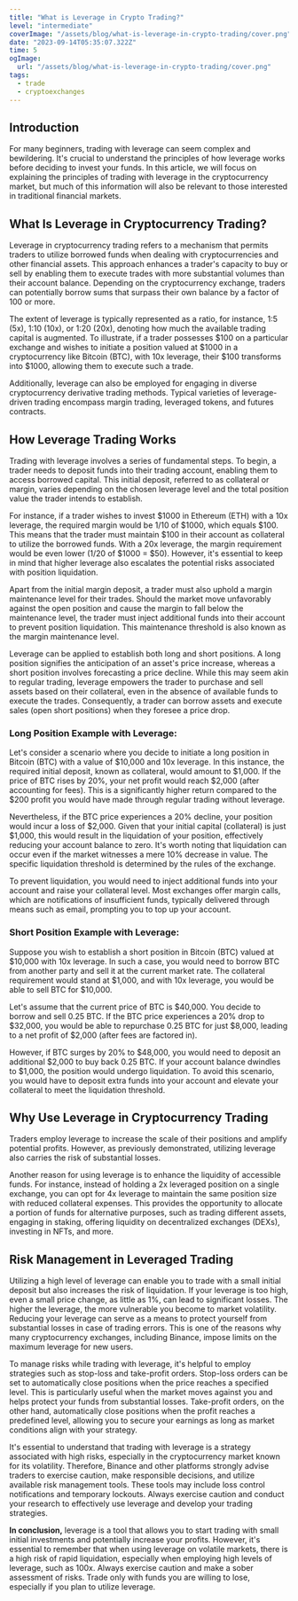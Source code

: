```yaml
---
title: "What is Leverage in Crypto Trading?"
level: "intermediate"
coverImage: "/assets/blog/what-is-leverage-in-crypto-trading/cover.png"
date: "2023-09-14T05:35:07.322Z"
time: 5
ogImage:
  url: "/assets/blog/what-is-leverage-in-crypto-trading/cover.png"
tags:
  - trade
  - cryptoexchanges
---
```


## Introduction
For many beginners, trading with leverage can seem complex and bewildering. It's crucial to understand the principles of how leverage works before deciding to invest your funds. In this article, we will focus on explaining the principles of trading with leverage in the cryptocurrency market, but much of this information will also be relevant to those interested in traditional financial markets.

## What Is Leverage in Cryptocurrency Trading?
Leverage in cryptocurrency trading refers to a mechanism that permits traders to utilize borrowed funds when dealing with cryptocurrencies and other financial assets. This approach enhances a trader's capacity to buy or sell by enabling them to execute trades with more substantial volumes than their account balance. Depending on the cryptocurrency exchange, traders can potentially borrow sums that surpass their own balance by a factor of 100 or more.

The extent of leverage is typically represented as a ratio, for instance, 1:5 (5x), 1:10 (10x), or 1:20 (20x), denoting how much the available trading capital is augmented. To illustrate, if a trader possesses $100 on a particular exchange and wishes to initiate a position valued at $1000 in a cryptocurrency like Bitcoin (BTC), with 10x leverage, their $100 transforms into $1000, allowing them to execute such a trade.

Additionally, leverage can also be employed for engaging in diverse cryptocurrency derivative trading methods. Typical varieties of leverage-driven trading encompass margin trading, leveraged tokens, and futures contracts.

<!-- banner_place -->

## How Leverage Trading Works
Trading with leverage involves a series of fundamental steps. To begin, a trader needs to deposit funds into their trading account, enabling them to access borrowed capital. This initial deposit, referred to as collateral or margin, varies depending on the chosen leverage level and the total position value the trader intends to establish.

For instance, if a trader wishes to invest $1000 in Ethereum (ETH) with a 10x leverage, the required margin would be 1/10 of $1000, which equals $100. This means that the trader must maintain $100 in their account as collateral to utilize the borrowed funds. With a 20x leverage, the margin requirement would be even lower (1/20 of $1000 = $50). However, it's essential to keep in mind that higher leverage also escalates the potential risks associated with position liquidation.

Apart from the initial margin deposit, a trader must also uphold a margin maintenance level for their trades. Should the market move unfavorably against the open position and cause the margin to fall below the maintenance level, the trader must inject additional funds into their account to prevent position liquidation. This maintenance threshold is also known as the margin maintenance level.

Leverage can be applied to establish both long and short positions. A long position signifies the anticipation of an asset's price increase, whereas a short position involves forecasting a price decline. While this may seem akin to regular trading, leverage empowers the trader to purchase and sell assets based on their collateral, even in the absence of available funds to execute the trades. Consequently, a trader can borrow assets and execute sales (open short positions) when they foresee a price drop.

### Long Position Example with Leverage:
Let's consider a scenario where you decide to initiate a long position in Bitcoin (BTC) with a value of $10,000 and 10x leverage. In this instance, the required initial deposit, known as collateral, would amount to $1,000. If the price of BTC rises by 20%, your net profit would reach $2,000 (after accounting for fees). This is a significantly higher return compared to the $200 profit you would have made through regular trading without leverage.

Nevertheless, if the BTC price experiences a 20% decline, your position would incur a loss of $2,000. Given that your initial capital (collateral) is just $1,000, this would result in the liquidation of your position, effectively reducing your account balance to zero. It's worth noting that liquidation can occur even if the market witnesses a mere 10% decrease in value. The specific liquidation threshold is determined by the rules of the exchange.

To prevent liquidation, you would need to inject additional funds into your account and raise your collateral level. Most exchanges offer margin calls, which are notifications of insufficient funds, typically delivered through means such as email, prompting you to top up your account.

### Short Position Example with Leverage:
Suppose you wish to establish a short position in Bitcoin (BTC) valued at $10,000 with 10x leverage. In such a case, you would need to borrow BTC from another party and sell it at the current market rate. The collateral requirement would stand at $1,000, and with 10x leverage, you would be able to sell BTC for $10,000.

Let's assume that the current price of BTC is $40,000. You decide to borrow and sell 0.25 BTC. If the BTC price experiences a 20% drop to $32,000, you would be able to repurchase 0.25 BTC for just $8,000, leading to a net profit of $2,000 (after fees are factored in).

However, if BTC surges by 20% to $48,000, you would need to deposit an additional $2,000 to buy back 0.25 BTC. If your account balance dwindles to $1,000, the position would undergo liquidation. To avoid this scenario, you would have to deposit extra funds into your account and elevate your collateral to meet the liquidation threshold.

## Why Use Leverage in Cryptocurrency Trading
Traders employ leverage to increase the scale of their positions and amplify potential profits. However, as previously demonstrated, utilizing leverage also carries the risk of substantial losses.

Another reason for using leverage is to enhance the liquidity of accessible funds. For instance, instead of holding a 2x leveraged position on a single exchange, you can opt for 4x leverage to maintain the same position size with reduced collateral expenses. This provides the opportunity to allocate a portion of funds for alternative purposes, such as trading different assets, engaging in staking, offering liquidity on decentralized exchanges (DEXs), investing in NFTs, and more.

## Risk Management in Leveraged Trading
Utilizing a high level of leverage can enable you to trade with a small initial deposit but also increases the risk of liquidation. If your leverage is too high, even a small price change, as little as 1%, can lead to significant losses. The higher the leverage, the more vulnerable you become to market volatility. Reducing your leverage can serve as a means to protect yourself from substantial losses in case of trading errors. This is one of the reasons why many cryptocurrency exchanges, including Binance, impose limits on the maximum leverage for new users.

To manage risks while trading with leverage, it's helpful to employ strategies such as stop-loss and take-profit orders. Stop-loss orders can be set to automatically close positions when the price reaches a specified level. This is particularly useful when the market moves against you and helps protect your funds from substantial losses. Take-profit orders, on the other hand, automatically close positions when the profit reaches a predefined level, allowing you to secure your earnings as long as market conditions align with your strategy.

It's essential to understand that trading with leverage is a strategy associated with high risks, especially in the cryptocurrency market known for its volatility. Therefore, Binance and other platforms strongly advise traders to exercise caution, make responsible decisions, and utilize available risk management tools. These tools may include loss control notifications and temporary lockouts. Always exercise caution and conduct your research to effectively use leverage and develop your trading strategies.

**In conclusion,** leverage is a tool that allows you to start trading with small initial investments and potentially increase your profits. However, it's essential to remember that when using leverage on volatile markets, there is a high risk of rapid liquidation, especially when employing high levels of leverage, such as 100x. Always exercise caution and make a sober assessment of risks. Trade only with funds you are willing to lose, especially if you plan to utilize leverage.

